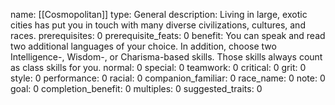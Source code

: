 name: [[Cosmopolitan]]
type: General
description: Living in large, exotic cities has put you in touch with many diverse civilizations, cultures, and races.
prerequisites: 0
prerequisite_feats: 0
benefit: You can speak and read two additional languages of your choice. In addition, choose two Intelligence-, Wisdom-, or Charisma-based skills. Those skills always count as class skills for you.
normal: 0
special: 0
teamwork: 0
critical: 0
grit: 0
style: 0
performance: 0
racial: 0
companion_familiar: 0
race_name: 0
note: 0
goal: 0
completion_benefit: 0
multiples: 0
suggested_traits: 0
